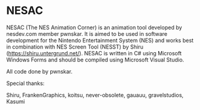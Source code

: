 # NESAC
NESAC (The NES Animation Corner) is an animation tool developed by nesdev.com member pwnskar. It is aimed to be used in software development for the Nintendo Entertainment System (NES) and works best in combination with NES Screen Tool (NESST) by Shiru (https://shiru.untergrund.net/).
NESAC is written in C# using Microsoft Windows Forms and should be compiled using Microsoft Visual Studio.

All code done by pwnskar.


Special thanks:

Shiru, FrankenGraphics, koitsu, never-obsolete, gauauu, gravelstudios, Kasumi
